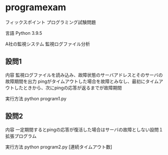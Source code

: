 # programexam
フィックスポイント プログラミング試験問題

言語
Python 3.9.5

A社の監視システム
監視ログファイル分析

## 設問1
内容
監視ログファイルを読み込み、故障状態のサーバアドレスとそのサーバの故障期間を出力
pingがタイムアウトした場合を故障とみなし、最初にタイムアウトしたときから、次にpingの応答が返るまでが故障期間

実行方法
python program1.py

## 設問2
内容
一定期間するとpingの応答が復活した場合はサーバの故障としない設問１拡張プログラム

実行方法
python program2.py [連続タイムアウト数]
